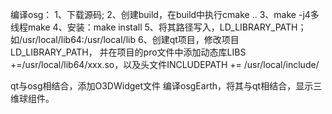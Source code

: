 编译osg：
1、下载源码;
2、创建build，在build中执行cmake ..
3、make -j4多线程make
4、安装：make install
5、将其路径写入，LD_LIBRARY_PATH；如/usr/local/lib64:/usr/local/lib
6、创建qt项目，修改项目LD_LIBRARY_PATH，
并在项目的pro文件中添加动态库LIBS +=/usr/local/lib64/xxx.so，以及头文件INCLUDEPATH += /usr/local/include/

qt与osg相结合，添加O3DWidget文件
编译osgEarth，将其与qt相结合，显示三维球组件。
